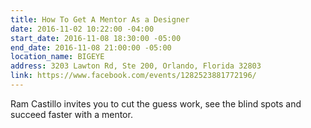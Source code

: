 ```yaml
---
title: How To Get A Mentor As a Designer
date: 2016-11-02 10:22:00 -04:00
start_date: 2016-11-08 18:30:00 -05:00
end_date: 2016-11-08 21:00:00 -05:00
location_name: BIGEYE
address: 3203 Lawton Rd, Ste 200, Orlando, Florida 32803
link: https://www.facebook.com/events/1282523881772196/
---
```


Ram Castillo invites you to cut the guess work, see the blind spots and succeed faster with a mentor.